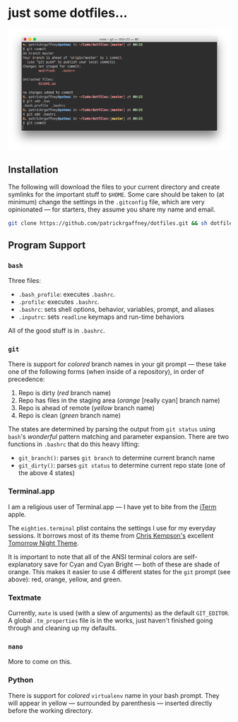 # just some dotfiles...

![terminal](terminal.png)

## Installation

The following will download the files to your current directory and create symlinks for the important stuff to `$HOME`. Some care should be taken to (at minimum) change the settings in the `.gitconfig` file, which are very opinionated — for starters, they assume you share my name and email.

```bash
git clone https://github.com/patrickrgaffney/dotfiles.git && sh dotfiles.sh
```

## Program Support

### `bash`

Three files:

- `.bash_profile`: executes `.bashrc`.
- `.profile`: executes `.bashrc`.
- `.bashrc`: sets shell options, behavior, variables, prompt, and aliases
- `.inputrc`: sets `readline` keymaps and run-time behaviors

All of the good stuff is in `.bashrc`.

### `git`

There is support for *colored* branch names in your git prompt — these take one of the following forms (when inside of a repository), in order of precedence:

1. Repo is dirty (*red* branch name)
2. Repo has files in the staging area (*orange* [really cyan] branch name)
3. Repo is ahead of remote (*yellow* branch name)
4. Repo is clean (*green* branch name)

The states are determined by parsing the output from `git status` using `bash`'s *wonderful* pattern matching and parameter expansion. There are two functions in `.bashrc` that do this heavy lifting:

- `git_branch()`: parses `git branch` to determine current branch name
- `git_dirty()`: parses `git status` to determine current repo state (one of the above 4 states)

### Terminal.app

I am a religious user of Terminal.app — I have yet to bite from the [iTerm](https://iterm2.com/news.html) apple.

The `eighties.terminal` plist contains the settings I use for my everyday sessions. It borrows most of its theme from [Chris Kempson's](https://github.com/chriskempson) excellent [Tomorrow Night Theme](https://github.com/ChrisKempson/Tomorrow-Theme). 

It is important to note that all of the ANSI terminal colors are self-explanatory save for Cyan and Cyan Bright — both of these are shade of orange. This makes it easier to use 4 different states for the `git` prompt (see above): red, orange, yellow, and green.

### Textmate

Currently, `mate` is used (with a slew of arguments) as the default `GIT_EDITOR`. A global `.tm_properties` file is in the works, just haven't finished going through and cleaning up my defaults.

### `nano`

More to come on this.

### Python

There is support for *colored* `virtualenv` name in your bash prompt. They will appear in yellow — surrounded by parenthesis — inserted directly before the working directory.